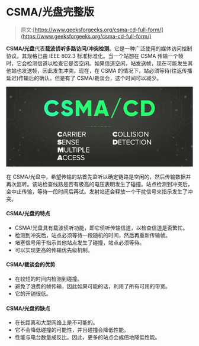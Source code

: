 # CSMA/光盘完整版

> 原文:[https://www.geeksforgeeks.org/csma-cd-full-form/](https://www.geeksforgeeks.org/csma-cd-full-form/)

**CSMA/光盘**代表**载波侦听多路访问/冲突检测**。它是一种广泛使用的媒体访问控制协议。其规格已由 IEEE 802.3 标准标准化。当一个站想在 CSMA 传输一个帧时，它会检测信道以检查它是否空闲。如果信道空闲，站发送帧，现在可能发生其他站也发送帧，因此发生冲突。现在，在 CSMA 的情况下，站必须等待(往返传播延迟)传输后的确认。但是有了 CSMA/裁谈会，这个时间可以减少。

![CSMA/CD-Full-Form](img/5f6215cf4ab7dee0a08a07ed445d8105.png)

在 CSMA/光盘中，希望传输的站首先监听以确定链路是空闲的，然后传输数据并再次监听。该站检查线路是否有极高的电压表明发生了碰撞。站点检测到冲突后，会中止传输，等待一段时间后再试。发射站还会释放一个干扰信号来指示发生了冲突。

#### CSMA/光盘的特点

*   CSMA/光盘具有载波侦听功能，即它侦听传输信道，以检查信道是否繁忙。
*   检测到冲突后，站点必须等待一段随机的时间，然后再重新传输帧。
*   堵塞信号用于指示其他站点发生了碰撞，站点必须等待。
*   可以实现更高的传输优先级机制。

#### CSMA/裁谈会的优势

*   在较短的时间内检测到碰撞。
*   避免了浪费的帧传输，因此如果可能的话，利用了所有可用的带宽。
*   它的开销很低。

#### CSMA/光盘的缺点

*   在长距离和大型网络上是不可能的。
*   它不会降低碰撞的可能性，并且碰撞会降低性能。
*   性能与电台数量成反比。因此，更多的站点会成倍地降低性能。